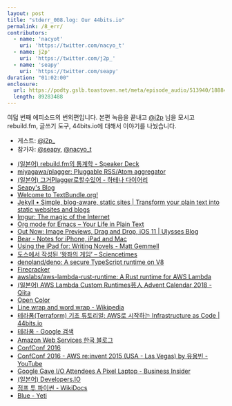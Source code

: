 ```yaml
---
layout: post
title: "stderr_008.log: Our 44bits.io"
permalink: /8_err/
contributors:
  - name: 'nacyot'
    uri: 'https://twitter.com/nacyo_t'
  - name: j2p'
    uri: 'https://twitter.com/j2p_'
  - name: 'seapy'
    uri: 'https://twitter.com/seapy'
duration: "01:02:00"
enclosure:
  url: https://podty.gslb.toastoven.net/meta/episode_audio/513940/188843_1544681020862.mp3
  length: 89283488
---
```


여덟 번째 에피소드의 번외편입니다. 본편 녹음을 끝내고 [@j2p][j2p] 님을 모시고 rebuild.fm, 글쓰기 도구, 44bits.io에 대해서 이야기를 나눴습니다.

* 게스트: [@j2p_][j2p]
* 참가자: [@seapy][sea], [@nacyo_t][nac]

[sea]: https://twitter.com/seapy
[nac]: https://twitter.com/nacyo_t
[j2p]: https://twitter.com/j2p_

* [(일본어) rebuild.fm의 통계학 - Speaker Deck](https://speakerdeck.com/ikedaosushi/rebuild-dot-fmfalsetong-ji-xue)
* [miyagawa/plagger: Pluggable RSS/Atom aggregator](https://github.com/miyagawa/plagger)
* [(일본어) 그거Plagger로할수있어 - 하테나 다이어리](http://d.hatena.ne.jp/keyword/%A4%BD%A4%ECPlagger%A4%C7%A4%C7%A4%AD%A4%EB%A4%E8)
* [Seapy's Blog](http://seapy.com/)
* [Welcome to TextBundle.org!](http://textbundle.org/)
* [Jekyll • Simple, blog-aware, static sites | Transform your plain text into static websites and blogs](https://jekyllrb.com/)
* [Imgur: The magic of the Internet](https://imgur.com/)
* [Org mode for Emacs – Your Life in Plain Text](https://www.orgmode.org/index.html)
* [Out Now: Image Previews, Drag and Drop, iOS 11 | Ulysses Blog](https://ulysses.app/blog/2017/10/ulysses-12-release/)
* [Bear - Notes for iPhone, iPad and Mac](https://bear.app/)
* [Using the iPad for: Writing Novels - Matt Gemmell](https://mattgemmell.com/using-the-ipad-for-writing-novels/)
* [도스에서 작성된 ‘왕좌의 게임’ – Sciencetimes](https://www.sciencetimes.co.kr/?news=%EB%8F%84%EC%8A%A4%EC%97%90%EC%84%9C-%EC%9E%91%EC%84%B1%EB%90%9C-%EC%99%95%EC%A2%8C%EC%9D%98-%EA%B2%8C%EC%9E%84)
* [denoland/deno: A secure TypeScript runtime on V8](https://github.com/denoland/deno)
* [Firecracker](https://firecracker-microvm.github.io/)
* [awslabs/aws-lambda-rust-runtime: A Rust runtime for AWS Lambda](https://github.com/awslabs/aws-lambda-rust-runtime)
* [(일본어) AWS Lambda Custom Runtimes芸人 Advent Calendar 2018 - Qiita](https://qiita.com/advent-calendar/2018/lambda-custom-runtimes)
* [Open Color](https://yeun.github.io/open-color/)
* [Line wrap and word wrap - Wikipedia](https://en.wikipedia.org/wiki/Line_wrap_and_word_wrap)
* [테라폼(Terraform) 기초 튜토리얼: AWS로 시작하는 Infrastructure as Code | 44bits.io](https://www.44bits.io/ko/post/terraform_introduction_infrastrucute_as_code)
* [테라폼 - Google 검색](https://www.google.co.kr/search?hl=ko&q=%ED%85%8C%EB%9D%BC%ED%8F%BC&lr=lang_ko)
* [Amazon Web Services 한국 블로그](https://aws.amazon.com/ko/blogs/korea/)
* [ConfConf 2016](https://confconf.github.io/)
* [ConfConf 2016 - AWS re:invent 2015 (USA - Las Vegas) by 유용빈 - YouTube](https://www.youtube.com/watch?v=I8JAl9B0Nrs&index=10&list=PLLpp1MOTRVCAhT6yzo2mm0DKYFO0c_ri6)
* [Google Gave I/O Attendees A Pixel Laptop - Business Insider](https://www.businessinsider.com/google-gave-io-attendees-a-pixel-laptop-2013-5)
* [(일본어) Developers.IO](https://dev.classmethod.jp/)
* [점프 투 파이썬 - WikiDocs](https://wikidocs.net/book/1)
* [Blue - Yeti](https://www.bluedesigns.com/products/yeti/)
